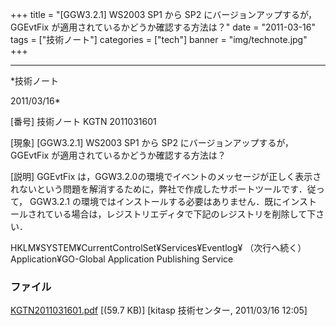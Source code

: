﻿+++
title = "[GGW3.2.1] WS2003 SP1 から SP2 にバージョンアップするが， GGEvtFix が適用されているかどうか確認する方法は？"
date = "2011-03-16"
tags = ["技術ノート"]
categories = ["tech"]
banner = "img/technote.jpg"
+++

-----------------------------------------------------------------------------------------------------------------------------

*技術ノート

2011/03/16*


[番号]
技術ノート KGTN 2011031601

[現象]
[GGW3.2.1] WS2003 SP1 から SP2 にバージョンアップするが， GGEvtFix
が適用されているかどうか確認する方法は？

[説明]
GGEvtFix
は，GGW3.2.0の環境でイベントのメッセージが正しく表示されないという問題を解消するために，弊社で作成したサポートツールです．従って，
GGW3.2.1
の環境ではインストールする必要はありません．既にインストールされている場合は，レジストリエディタで下記のレジストリを削除して下さい．

HKLM¥SYSTEM¥CurrentControlSet¥Services¥Eventlog¥ （次行へ続く）
Application¥GO-Global Application Publishing Service


### ファイル

 
 


[KGTN2011031601.pdf](http://techreport.kitasp.net/attachments/download/520/KGTN2011031601.pdf)
 [(59.7 KB)] [kitasp 技術センター, 2011/03/16
12:05]


 


 

